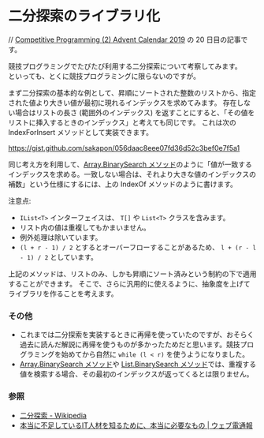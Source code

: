 # 二分探索のライブラリ化
// [Competitive Programming (2) Advent Calendar 2019](https://adventar.org/calendars/4587) の 20 日目の記事です。

競技プログラミングでたびたび利用する二分探索について考察してみます。  
といっても、とくに競技プログラミングに限らないのですが。

まず二分探索の基本的な例として、昇順にソートされた整数のリストから、指定された値より大きい値が最初に現れるインデックスを求めてみます。
存在しない場合はリストの長さ (範囲外のインデックス) を返すことにすると、「その値をリストに挿入するときのインデックス」と考えても同じです。
これは次の IndexForInsert メソッドとして実装できます。

https://gist.github.com/sakapon/056daac8eee07fd36d52c3bef0e7f5a1

同じ考え方を利用して、[Array.BinarySearch メソッド](https://docs.microsoft.com/ja-jp/dotnet/api/system.array.binarysearch)のように「値が一致するインデックスを求める。一致しない場合は、それより大きな値のインデックスの補数」という仕様にするには、上の IndexOf メソッドのように書けます。

注意点:
- `IList<T>` インターフェイスは、 `T[]` や `List<T>` クラスを含みます。
- リスト内の値は重複してもかまいません。
- 例外処理は除いています。
- `(l + r - 1) / 2` とするとオーバーフローすることがあるため、 `l + (r - l - 1) / 2` としています。

上記のメソッドは、リストのみ、しかも昇順にソート済みという制約の下で適用することができます。
そこで、さらに汎用的に使えるように、抽象度を上げてライブラリを作ることを考えます。

### その他
- これまでは二分探索を実装するときに再帰を使っていたのですが、おそらく過去に読んだ解説に再帰を使うものが多かったためだと思います。競技プログラミングを始めてから自然に `while (l < r)` を使うようになりました。
- [Array.BinarySearch メソッド](https://docs.microsoft.com/ja-jp/dotnet/api/system.array.binarysearch)や [List<T>.BinarySearch メソッド](https://docs.microsoft.com/ja-jp/dotnet/api/system.collections.generic.list-1.binarysearch)では、重複する値を検索する場合、その最初のインデックスが返ってくるとは限りません。

### 参照
- [二分探索 - Wikipedia](https://bit.ly/2Ssg0dx)
- [本当に不足しているIT人材を知るために、本当に必要なもの | ウェブ電通報](https://dentsu-ho.com/articles/6878)
